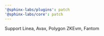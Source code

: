 ```yaml
---
'@sphinx-labs/plugins': patch
'@sphinx-labs/core': patch
---
```


Support Linea, Avax, Polygon ZKEvm, Fantom
